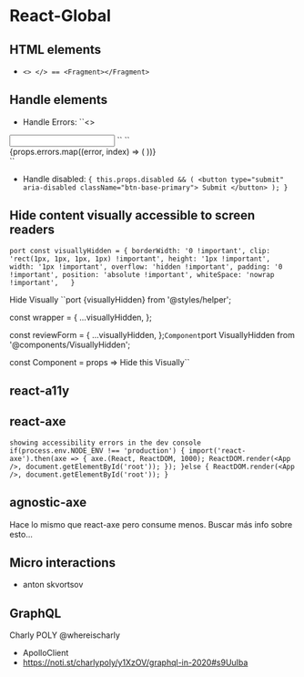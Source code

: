 # React-Global

## HTML elements
 - ``<> </> == <Fragment></Fragment>``
## Handle elements
- Handle Errors:
``<>
<Input type="text" name="email" aria-describedby="email-errors" />
<Errors id="email-errors" errors={errors} />
</>``
``<div role="alert">
  {props.errors.map((error, index) => (
    <Error {...error} />
  ))}
</div>``

- Handle disabled:
``{
  this.props.disabled && (
    <button type="submit" aria-disabled className="btn-base-primary">
      Submit
    </button>
  );
}``

## Hide content visually accessible to screen readers
``port const visuallyHidden = {
  borderWidth: '0 !important',
  clip: 'rect(1px, 1px, 1px, 1px) !important',
  height: '1px !important',
  width: '1px !important',
  overflow: 'hidden !important',
  padding: '0 !important',
  position: 'absolute !important',
  whiteSpace: 'nowrap !important',  
}``

Hide Visually
``port {visuallyHidden} from '@styles/helper';

const wrapper = {
  ...visuallyHidden,
};

const reviewForm = {
  ...visuallyHidden,
};``
Component
``port VisuallyHidden from '@components/VisuallyHidden';

const Component = props => <VisuallyHidden>Hide this Visually</VisuallyHidden>``

## react-a11y

## react-axe
``showing accessibility errors in the dev console
if(process.env.NODE_ENV !== 'production') {
  import('react-axe').then(axe => {
    axe.(React, ReactDOM, 1000);
    ReactDOM.render(<App />, document.getElementById('root'));
  });
}else {
  ReactDOM.render(<App />, document.getElementById('root'));
}``
## agnostic-axe
Hace lo mismo que react-axe pero consume menos. Buscar más info sobre esto...


## Micro interactions
 - anton skvortsov
 
## GraphQL
Charly POLY @whereischarly 
- ApolloClient
- https://noti.st/charlypoly/y1XzOV/graphql-in-2020#s9UuIba


